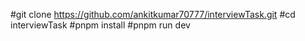 #git clone https://github.com/ankitkumar70777/interviewTask.git
#cd interviewTask
#pnpm install
#pnpm run dev
